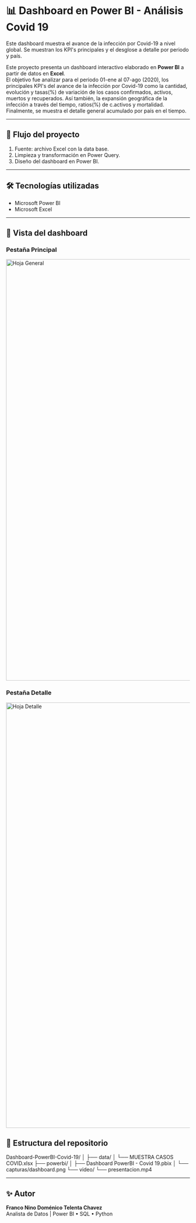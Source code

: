 # 📊 Dashboard en Power BI - Análisis Covid 19
Este dashboard muestra el avance de la infección por Covid-19 a nivel global. Se muestran los KPI's principales y el desglose a detalle por periodo y país.

Este proyecto presenta un dashboard interactivo elaborado en **Power BI** a partir de datos en **Excel**.  
El objetivo fue analizar para el periodo 01-ene al 07-ago (2020), los principales KPI's del avance de la infección por Covid-19 como la cantidad, evolución y tasas(%) de variación de los casos confirmados, activos, muertos y recuperados. 
Así también, la expansión geográfica de la infección a través del tiempo, ratios(%) de c.activos y mortalidad.
Finalmente, se muestra el detalle general acumulado por país en el tiempo.

---

## 🚀 Flujo del proyecto
1. Fuente: archivo Excel con la data base.
2. Limpieza y transformación en Power Query.
3. Diseño del dashboard en Power BI.

---

## 🛠️ Tecnologías utilizadas
- Microsoft Power BI
- Microsoft Excel

---

## 📸 Vista del dashboard

### Pestaña Principal
<img width="1913" height="1151" alt="Hoja General" src="https://github.com/user-attachments/assets/8edb925b-e069-429f-b7aa-0b23d6b8fc41" />

### Pestaña Detalle
<img width="1965" height="1162" alt="Hoja Detalle" src="https://github.com/user-attachments/assets/7284ac2c-b63f-4b03-b462-c509f27884e3" />


## 📂 Estructura del repositorio

Dashboard-PowerBI-Covid-19/
│
├── data/
│ └── MUESTRA CASOS COVID.xlsx
├── powerbi/
│ ├── Dashboard PowerBI - Covid 19.pbix
│ └── capturas/dashboard.png
└── video/
  └── presentacion.mp4

---

## ✨ Autor
**Franco Nino Doménico Telenta Chavez**  
Analista de Datos | Power BI • SQL • Python
